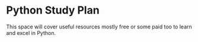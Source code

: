 # Python Study Plan
This space will cover useful resources mostly free or some paid too to learn and excel in Python.


